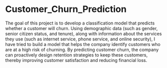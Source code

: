 # Customer_Churn_Prediction

The goal of this project is to develop a classification model that predicts whether a customer will churn. Using demographic data (such as gender, senior citizen status, and tenure), along with information about the services they use (such as internet service, phone service, and online security), I have tried to build a model that helps the company identify customers who are at a high risk of churning. By predicting customer churn, the company can proactively design retention strategies to keep these customers, thereby improving customer satisfaction and reducing financial loss.
